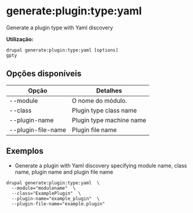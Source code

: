 # generate:plugin:type:yaml
Generate a plugin type with Yaml discovery

**Utilização:**
```
drupal generate:plugin:type:yaml [options]
gpty
```

## Opções disponíveis
Opção | Detalhes
-------|-------------
--module | O nome do módulo.
--class | Plugin type class name
--plugin-name | Plugin type machine name
--plugin-file-name | Plugin file name

## Exemplos
* Generate a plugin with Yaml discovery specifying module name, class name, plugin name and plugin file name
```
drupal generate:plugin:type:yaml  \
  --module="modulename"  \
  --class="ExamplePlugin"  \
  --plugin-name="example_plugin"  \
  --plugin-file-name="example.plugin"
```
